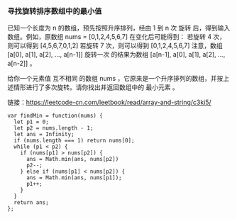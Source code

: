 <!--
 * @Author: 月魂
 * @Date: 2021-04-13 21:11:04
 * @LastEditTime: 2021-04-13 21:11:32
 * @LastEditors: 月魂
 * @Description: 
 * @FilePath: \leetcode-per-day\day97.md
-->
### 寻找旋转排序数组中的最小值
已知一个长度为 n 的数组，预先按照升序排列，经由 1 到 n 次 旋转 后，得到输入数组。例如，原数组 nums = [0,1,2,4,5,6,7] 在变化后可能得到：
若旋转 4 次，则可以得到 [4,5,6,7,0,1,2]
若旋转 7 次，则可以得到 [0,1,2,4,5,6,7]
注意，数组 [a[0], a[1], a[2], ..., a[n-1]] 旋转一次 的结果为数组 [a[n-1], a[0], a[1], a[2], ..., a[n-2]] 。

给你一个元素值 互不相同 的数组 nums ，它原来是一个升序排列的数组，并按上述情形进行了多次旋转。请你找出并返回数组中的 最小元素 。

链接：https://leetcode-cn.com/leetbook/read/array-and-string/c3ki5/

```
var findMin = function(nums) {
  let p1 = 0;
  let p2 = nums.length - 1;
  let ans = Infinity;
  if (nums.length === 1) return nums[0];
  while (p1 < p2) {
    if (nums[p1] > nums[p2]) {
      ans = Math.min(ans, nums[p2])
      p2--;
    } else if (nums[p1] < nums[p2]) {
      ans = Math.min(ans, nums[p1]);
      p1++;
    }
  }
  return ans;
};
```